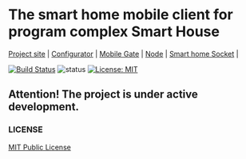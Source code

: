 # The smart home mobile client for program complex **Smart House**

[Project site](https://e154.github.io/smart-home/) |
[Configurator](https://github.com/e154/smart-home-configurator/) |
[Mobile Gate](https://github.com/e154/smart-home-gate/) |
[Node](https://github.com/e154/smart-home-node/) |
[Smart home Socket](https://github.com/e154/smart-home-socket/) |

[![Build Status](https://travis-ci.org/e154/smart-home-app.svg?branch=master)](https://travis-ci.org/e154/smart-home-app)
![status](https://img.shields.io/badge/status-beta-yellow.svg)
[![License: MIT](https://img.shields.io/badge/License-MIT-yellow.svg)](https://opensource.org/licenses/MIT)

Attention! The project is under active development.
---------

### LICENSE

[MIT Public License](https://github.com/e154/smart-home-app/blob/master/LICENSE)